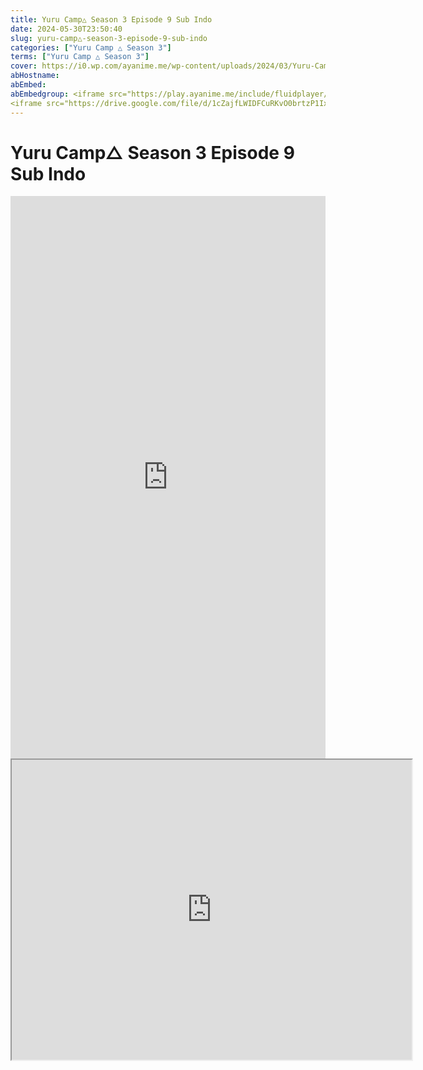 ```yaml
---
title: Yuru Camp△ Season 3 Episode 9 Sub Indo
date: 2024-05-30T23:50:40
slug: yuru-camp△-season-3-episode-9-sub-indo
categories: ["Yuru Camp △ Season 3"]
terms: ["Yuru Camp △ Season 3"]
cover: https://i0.wp.com/ayanime.me/wp-content/uploads/2024/03/Yuru-Camp-Season-3-1-768x1084-1.jpg
abHostname: 
abEmbed: 
abEmbedgroup: <iframe src="https://play.ayanime.me/include/fluidplayer/fluidplayer.php?VideoSrc1=https%3A%2F%2Fdrive.google.com%2Ffile%2Fd%2F1MC24rB50TG9m-8FjN5Hrh2STjM0UujOk%2Fpreview&VideoType1=video%2Fmp4&VideoQuality1=480p&VideoSrc2=https%3A%2F%2Fdrive.google.com%2Ffile%2Fd%2F1p2I5bSFPrzZ7042xTtX-7HA-oqutC06s%2Fpreview&VideoType2=video%2Fmp4&VideoQuality2=720p&VideoSrc3=https%3A%2F%2Fdrive.google.com%2Ffile%2Fd%2F1cZajfLWIDFCuRKvO0brtzP1Ix6Qz2OPa%2Fpreview&VideoType3=video%2Fmp4&VideoQuality3=1080p&VideoSrc4=&VideoType4=&VideoQuality4=&VideoPoster=&VideoTrack1=&kind1=&srclang1=&label1=&default1=&VideoTrack2=&kind2=&srclang2=&label2=&default2=&player=fluid+player&server=Drive+API&api=&width=100%25&height=900px" frameborder="0" width="100%" height="900px" allowfullscreen="allowfullscreen" scrolling="no"></iframe>
<iframe src="https://drive.google.com/file/d/1cZajfLWIDFCuRKvO0brtzP1Ix6Qz2OPa/preview" width="640" height="480" allow="accelerometer; autoplay; encrypted-media; gyroscope; fullscreen; picture-in-picture" scrolling="no" seamless="" sandbox="allow-same-origin allow-scripts"></iframe>
---
```


# Yuru Camp△ Season 3 Episode 9 Sub Indo

<iframe src="https://play.ayanime.me/include/fluidplayer/fluidplayer.php?VideoSrc1=https%3A%2F%2Fdrive.google.com%2Ffile%2Fd%2F1MC24rB50TG9m-8FjN5Hrh2STjM0UujOk%2Fpreview&VideoType1=video%2Fmp4&VideoQuality1=480p&VideoSrc2=https%3A%2F%2Fdrive.google.com%2Ffile%2Fd%2F1p2I5bSFPrzZ7042xTtX-7HA-oqutC06s%2Fpreview&VideoType2=video%2Fmp4&VideoQuality2=720p&VideoSrc3=https%3A%2F%2Fdrive.google.com%2Ffile%2Fd%2F1cZajfLWIDFCuRKvO0brtzP1Ix6Qz2OPa%2Fpreview&VideoType3=video%2Fmp4&VideoQuality3=1080p&VideoSrc4=&VideoType4=&VideoQuality4=&VideoPoster=&VideoTrack1=&kind1=&srclang1=&label1=&default1=&VideoTrack2=&kind2=&srclang2=&label2=&default2=&player=fluid+player&server=Drive+API&api=&width=100%25&height=900px" frameborder="0" width="100%" height="900px" allowfullscreen="allowfullscreen" scrolling="no"></iframe>
<iframe src="https://drive.google.com/file/d/1cZajfLWIDFCuRKvO0brtzP1Ix6Qz2OPa/preview" width="640" height="480" allow="accelerometer; autoplay; encrypted-media; gyroscope; fullscreen; picture-in-picture" scrolling="no" seamless="" sandbox="allow-same-origin allow-scripts"></iframe>
